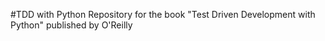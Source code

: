 
#TDD with Python
Repository for the book "Test Driven Development with Python" published by O'Reilly
